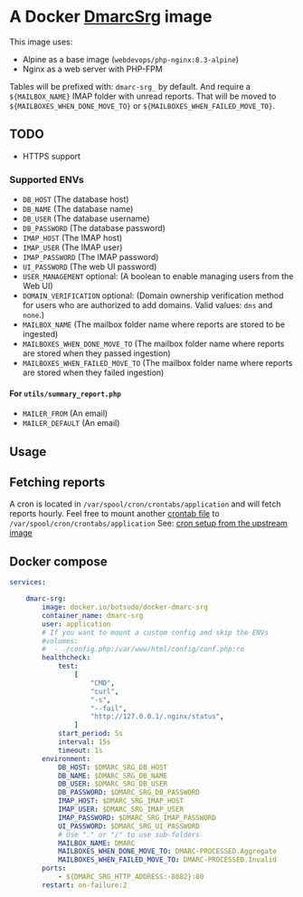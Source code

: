 # A Docker [DmarcSrg](https://github.com/liuch/dmarc-srg#readme) image

This image uses:

- Alpine as a base image (`webdevops/php-nginx:8.3-alpine`)
- Nginx as a web server with PHP-FPM

Tables will be prefixed with: `dmarc-srg_` by default.
And require a `${MAILBOX_NAME}` IMAP folder with unread reports.
That will be moved to `${MAILBOXES_WHEN_DONE_MOVE_TO}` or `${MAILBOXES_WHEN_FAILED_MOVE_TO}`.

## TODO

- HTTPS support

### Supported ENVs

- `DB_HOST` (The database host)
- `DB_NAME` (The database name)
- `DB_USER` (The database username)
- `DB_PASSWORD` (The database password)
- `IMAP_HOST` (The IMAP host)
- `IMAP_USER` (The IMAP user)
- `IMAP_PASSWORD` (The IMAP password)
- `UI_PASSWORD` (The web UI password)
- `USER_MANAGEMENT` optional: (A boolean to enable managing users from the Web UI)
- `DOMAIN_VERIFICATION` optional: (Domain ownership verification method for users who are authorized to add domains. Valid values: `dns` and `none`.)
- `MAILBOX_NAME` (The mailbox folder name where reports are stored to be ingested)
- `MAILBOXES_WHEN_DONE_MOVE_TO` (The mailbox folder name where reports are stored when they passed ingestion)
- `MAILBOXES_WHEN_FAILED_MOVE_TO` (The mailbox folder name where reports are stored when they failed ingestion)

#### For `utils/summary_report.php`

- `MAILER_FROM` (An email)
- `MAILER_DEFAULT` (An email)

## Usage

## Fetching reports

A cron is located in `/var/spool/cron/crontabs/application` and will fetch reports hourly.
Feel free to mount another [crontab file](./docker/crontab) to `/var/spool/cron/crontabs/application`
See: [cron setup from the upstream image](https://github.com/webdevops/Dockerfile/issues/280)

## Docker compose

```yml
services:

    dmarc-srg:
        image: docker.io/botsudo/docker-dmarc-srg
        container_name: dmarc-srg
        user: application
        # If you want to mount a custom config and skip the ENVs
        #volumes:
        #  - ./config.php:/var/www/html/config/conf.php:ro
        healthcheck:
            test:
                [
                    "CMD",
                    "curl",
                    "-s",
                    "--fail",
                    "http://127.0.0.1/.nginx/status",
                ]
            start_period: 5s
            interval: 15s
            timeout: 1s
        environment:
            DB_HOST: $DMARC_SRG_DB_HOST
            DB_NAME: $DMARC_SRG_DB_NAME
            DB_USER: $DMARC_SRG_DB_USER
            DB_PASSWORD: $DMARC_SRG_DB_PASSWORD
            IMAP_HOST: $DMARC_SRG_IMAP_HOST
            IMAP_USER: $DMARC_SRG_IMAP_USER
            IMAP_PASSWORD: $DMARC_SRG_IMAP_PASSWORD
            UI_PASSWORD: $DMARC_SRG_UI_PASSWORD
            # Use "." or "/" to use sub-folders
            MAILBOX_NAME: DMARC
            MAILBOXES_WHEN_DONE_MOVE_TO: DMARC-PROCESSED.Aggregate
            MAILBOXES_WHEN_FAILED_MOVE_TO: DMARC-PROCESSED.Invalid
        ports:
            - ${DMARC_SRG_HTTP_ADDRESS:-8082}:80
        restart: on-failure:2
```
